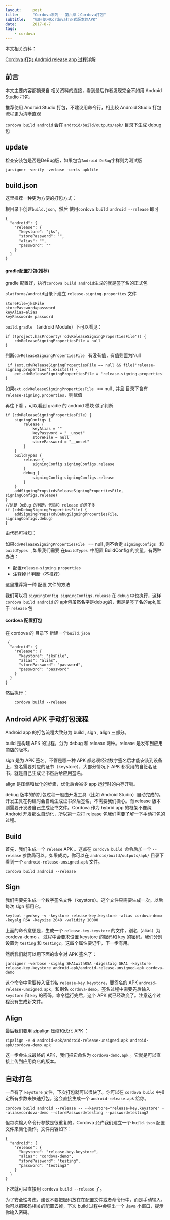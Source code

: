 ```yaml
---
layout:     post
title:      "Cordova系列---第六章：Cordova打包"
subtitle:   "如何使用Cordova打正式版本的APK"
date:       2017-8-7
tags:
    - cordova
---
```


本文相关资料：

[Cordova 打包 Android release app 过程详解](https://segmentfault.com/a/1190000005177715)


## 前言

本文主要内容都摘录自 相关资料的连接，看到最后作者发现完全不如用 Android Studio 打包，


推荐使用 Android Studio 打包，不建议用命令行，相比较 Android Studio 打包流程更为清晰直观


`cordova build android` 会在 `android/build/outputs/apk/` 目录下生成 debug 包


## update

检查安装包是否是DeBug版，如果包含`Android DeBug`字样则为测试版

	jarsigner -verify -verbose -certs apkfile

## build.json

这里推荐一种更为方便的打包方式：

根目录下创建`build.json`，然后 使用`cordova build android --release` 即可

    {
      "android": {
        "release": {
          "keystore": "jks",
          "storePassword": "",
          "alias": "",
          "password": ""
        }
      }
    }
	
	
#### gradle配置打包(推荐)

gradle 配置好，执行`cordova build android`生成的就是签了名的正式包

`platforms/android`目录下建立 `release-signing.properties` 文件

	storeFile=jksFile
	storePassword=password
	keyAlias=alias
	keyPassword= password
	

`build.gradle` （android Module）下可以看见：


    if (!project.hasProperty('cdvReleaseSigningPropertiesFile')) {
        cdvReleaseSigningPropertiesFile = null
    }
    
 判断`cdvReleaseSigningPropertiesFile ` 有没有值，有值则置为Null
 
	 if (ext.cdvReleaseSigningPropertiesFile == null && file('release-signing.properties').exists()) {
	    ext.cdvReleaseSigningPropertiesFile = 'release-signing.properties'
	}
	
如果`ext.cdvReleaseSigningPropertiesFile ` == null , 并且 目录下含有`release-signing.properties`，则赋值

再往下看 ，可以看到 gradle 的 android 模块 做了判断

	
    if (cdvReleaseSigningPropertiesFile) {
        signingConfigs {
            release {
                keyAlias = ""
                keyPassword = "__unset"
                storeFile = null
                storePassword = "__unset"
            }
        }
        buildTypes {
            release {
                signingConfig signingConfigs.release
            }
            debug {
                signingConfig signingConfigs.release
            }
        }
        addSigningProps(cdvReleaseSigningPropertiesFile, signingConfigs.release)
    }
    //这是 DeBug 的判断，代码和 release 的差不多
    if (cdvDebugSigningPropertiesFile) {
        addSigningProps(cdvDebugSigningPropertiesFile, signingConfigs.debug)
    }

由代码可得知：

 如果`cdvReleaseSigningPropertiesFile ` == null ,则不会走 `signingConfigs ` 和 `buildTypes ` ,如果我们需要 在`buildTypes `中配置 BuildConfig 的变量，有两种办法：
 
 * 配置`release-signing.properties`
 * 注释掉 if 判断（不推荐）

 这里推荐第一种 配置 文件的方法
 
 我们可以将 `signingConfig signingConfigs.release` 在 `debug` 中也执行，这样`cordova build android` 的 apk包虽然名字是debug的，但是是签了名的apk,属于 `release` 包
 
#### cordova 配置打包
 
 在 cordova  的 目录下 新建一个`build.json`
 
	 {
	  "android": {
	    "release": {
	      "keystore": "jksFile",
	      "alias": "alias",
	      "storePassword": "password",
	      "password": "password"
	    }
	  }
	}
 
 
 然后执行：
 
 
 		cordova build --release
 


## Android APK 手动打包流程

Android app 的打包流程大致分为 build , sign , align 三部分。

build 是构建 APK 的过程，分为 debug 和 release 两种。release 是发布到应用商店的版本。

sign 是为 APK 签名。不管是哪一种 APK 都必须经过数字签名后才能安装到设备上，签名需要对应的证书（keystore），大部分情况下 APK 都采用的自签名证书，就是自己生成证书然后给应用签名。

align 是压缩和优化的步骤，优化后会减少 app 运行时的内存开销。

debug 版本的的打包过程一般由开发工具（比如 Android Studio）自动完成的。开发工具在构建时会自动生成证书然后签名，不需要我们操心。而 release 版本则需要开发者自己生成证书文件。Cordova 作为 hybrid app 的框架不像纯 Android 开发那么自动化，所以第一次打 release 包我们需要了解一下手动打包的过程。

## Build

首先，我们生成一个 `release` APK 。这点在 `cordova build `命令后加一个 `--release` 参数局可以。如果成功，你可以在 `android/build/outputs/apk/` 目录下看到一个 `android-release-unsigned.apk` 文件。

	cordova build android --release
	
## Sign

我们需要先生成一个数字签名文件（keystore）。这个文件只需要生成一次。以后每次 sign 都用它。

	keytool -genkey -v -keystore release-key.keystore -alias cordova-demo -keyalg RSA -keysize 2048 -validity 10000
	
上面的命令意思是，生成一个 `release-key.keystore` 的文件，别名（alias）为 cordova-demo 。
过程中会要求设置 keystore 的密码和 key 的密码。我们分别设置为 `testing` 和 `testing2`。这四个属性要记牢，下一步有用。

然后我们就可以用下面的命令对 APK 签名了：

	jarsigner -verbose -sigalg SHA1withRSA -digestalg SHA1 -keystore release-key.keystore android-apk/android-release-unsigned.apk cordova-demo
	
这个命令中需要传入证书名 `release-key.keystore`，要签名的 APK `android-release-unsigned.apk`，和别名 `cordova-demo`。签名过程中需要先后输入` keystore` 和 `key` 的密码。命令运行完后，这个 APK 就已经改变了。注意这个过程没有生成新文件。

## Align

最后我们要用 zipalign 压缩和优化 APK ：

	zipalign -v 4 android-apk/android-release-unsigned.apk android-apk/cordova-demo.apk
	

这一步会生成最终的 APK，我们把它命名为 `cordova-demo.apk` 。它就是可以直接上传到应用商店的版本。

## 自动打包

一旦有了 `keystore` 文件，下次打包就可以很快了。你可以在 `cordova build` 中指定所有参数来快速打包。这会直接生成一个 `android-release.apk` 给你。

	cordova build android --release -- --keystore="release-key.keystore" --alias=cordova-demo --storePassword=testing --password=testing2
	
但每次输入命令行参数是很重复的，Cordova 允许我们建立一个 `build.json` 配置文件来简化操作。文件内容如下：

	{
	  "android": {
	    "release": {
	      "keystore": "release-key.keystore",
	      "alias": "cordova-demo",
	      "storePassword": "testing",
	      "password": "testing2"
	    }
	  }
	}
	
下次就可以直接用 `cordova build --release` 了。

为了安全性考虑，建议不要把密码放在在配置文件或者命令行中，而是手动输入。你可以把密码相关的配置去掉，下次 build 过程中会弹出一个 Java 小窗口，提示你输入密码。


